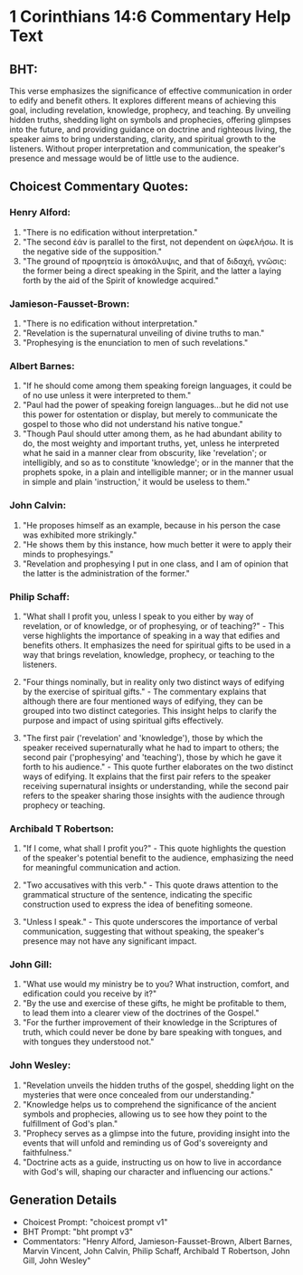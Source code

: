 # 1 Corinthians 14:6 Commentary Help Text

## BHT:
This verse emphasizes the significance of effective communication in order to edify and benefit others. It explores different means of achieving this goal, including revelation, knowledge, prophecy, and teaching. By unveiling hidden truths, shedding light on symbols and prophecies, offering glimpses into the future, and providing guidance on doctrine and righteous living, the speaker aims to bring understanding, clarity, and spiritual growth to the listeners. Without proper interpretation and communication, the speaker's presence and message would be of little use to the audience.

## Choicest Commentary Quotes:
### Henry Alford:
1. "There is no edification without interpretation."
2. "The second ἐάν is parallel to the first, not dependent on ὠφελήσω. It is the negative side of the supposition."
3. "The ground of προφητεία is ἀποκάλυψις, and that of διδαχή, γνῶσις: the former being a direct speaking in the Spirit, and the latter a laying forth by the aid of the Spirit of knowledge acquired."

### Jamieson-Fausset-Brown:
1. "There is no edification without interpretation."
2. "Revelation is the supernatural unveiling of divine truths to man."
3. "Prophesying is the enunciation to men of such revelations."

### Albert Barnes:
1. "If he should come among them speaking foreign languages, it could be of no use unless it were interpreted to them."
2. "Paul had the power of speaking foreign languages...but he did not use this power for ostentation or display, but merely to communicate the gospel to those who did not understand his native tongue."
3. "Though Paul should utter among them, as he had abundant ability to do, the most weighty and important truths, yet, unless he interpreted what he said in a manner clear from obscurity, like 'revelation'; or intelligibly, and so as to constitute 'knowledge'; or in the manner that the prophets spoke, in a plain and intelligible manner; or in the manner usual in simple and plain 'instruction,' it would be useless to them."

### John Calvin:
1. "He proposes himself as an example, because in his person the case was exhibited more strikingly."
2. "He shows them by this instance, how much better it were to apply their minds to prophesyings."
3. "Revelation and prophesying I put in one class, and I am of opinion that the latter is the administration of the former."

### Philip Schaff:
1. "What shall I profit you, unless I speak to you either by way of revelation, or of knowledge, or of prophesying, or of teaching?" - This verse highlights the importance of speaking in a way that edifies and benefits others. It emphasizes the need for spiritual gifts to be used in a way that brings revelation, knowledge, prophecy, or teaching to the listeners.

2. "Four things nominally, but in reality only two distinct ways of edifying by the exercise of spiritual gifts." - The commentary explains that although there are four mentioned ways of edifying, they can be grouped into two distinct categories. This insight helps to clarify the purpose and impact of using spiritual gifts effectively.

3. "The first pair ('revelation' and 'knowledge'), those by which the speaker received supernaturally what he had to impart to others; the second pair ('prophesying' and 'teaching'), those by which he gave it forth to his audience." - This quote further elaborates on the two distinct ways of edifying. It explains that the first pair refers to the speaker receiving supernatural insights or understanding, while the second pair refers to the speaker sharing those insights with the audience through prophecy or teaching.

### Archibald T Robertson:
1. "If I come, what shall I profit you?" - This quote highlights the question of the speaker's potential benefit to the audience, emphasizing the need for meaningful communication and action.

2. "Two accusatives with this verb." - This quote draws attention to the grammatical structure of the sentence, indicating the specific construction used to express the idea of benefiting someone.

3. "Unless I speak." - This quote underscores the importance of verbal communication, suggesting that without speaking, the speaker's presence may not have any significant impact.

### John Gill:
1. "What use would my ministry be to you? What instruction, comfort, and edification could you receive by it?" 
2. "By the use and exercise of these gifts, he might be profitable to them, to lead them into a clearer view of the doctrines of the Gospel." 
3. "For the further improvement of their knowledge in the Scriptures of truth, which could never be done by bare speaking with tongues, and with tongues they understood not."

### John Wesley:
1. "Revelation unveils the hidden truths of the gospel, shedding light on the mysteries that were once concealed from our understanding."
2. "Knowledge helps us to comprehend the significance of the ancient symbols and prophecies, allowing us to see how they point to the fulfillment of God's plan."
3. "Prophecy serves as a glimpse into the future, providing insight into the events that will unfold and reminding us of God's sovereignty and faithfulness."
4. "Doctrine acts as a guide, instructing us on how to live in accordance with God's will, shaping our character and influencing our actions."


## Generation Details
- Choicest Prompt: "choicest prompt v1"
- BHT Prompt: "bht prompt v3"
- Commentators: "Henry Alford, Jamieson-Fausset-Brown, Albert Barnes, Marvin Vincent, John Calvin, Philip Schaff, Archibald T Robertson, John Gill, John Wesley"
